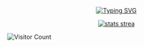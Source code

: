 <p align="center">
  <a href="https://github.com/GoldenThrust/GoldenThrust"><img src="https://readme-typing-svg.demolab.com?font=Fira+Code&pause=1000&color=9D0E45&background=FF494900&center=true&lines=Welcome+to+my+profile.;I+am+Adeniji+Olajide;A+Full+Stack+Web+Developer;and+a+Software+Engineer.;" alt="Typing SVG" /></a>
</p>
<p align="center">
<a href="https://git.io/streak-stats">
  <img src="https://streak-stats.demolab.com/?user=GoldenThrust&theme=highcontrast&border_radius=10" alt="stats strea"></a>
</p>
<p>
  <img srv="https://profile-counter.glitch.me/GoldenThrust/count.svg" alt='Visitor Count'>
</p>

